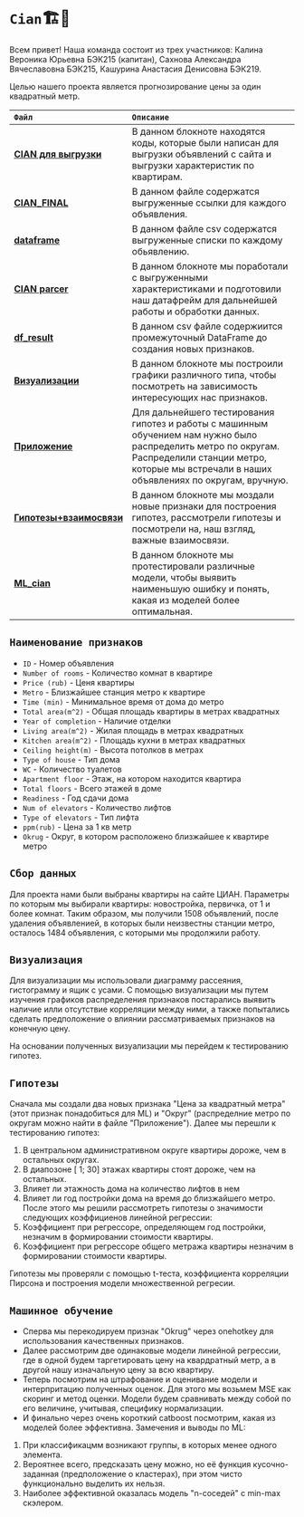 # `Cian`🏗️🏢
Всем привет! 
Наша команда состоит из трех участников: Калина Вероника Юрьевна БЭК215 (капитан), Сахнова Александра Вячеславовна БЭК215, Кашурина Анастасия Денисовна БЭК219.

Целью нашего проекта является прогнозирование цены за один квадратный метр.

 `Файл` | `Описание` | 
| :-------| :-----------|
| [**CIAN для выгрузки**](https://github.com/SashaSakhnova/Cian/blob/main/CIAN%20для%20выгрузки.ipynb) | В данном блокноте находятся коды, которые были написан для выгрузки объявлений с сайта и выгрузки характеристик по квартирам.|
| [**CIAN_FINAL**](https://github.com/SashaSakhnova/Cian/blob/main/cian_final.txt) | В данном файле содержатся выгруженные ссылки для каждого объявления.|
| [**dataframe**](https://github.com/SashaSakhnova/Cian/blob/main/dataframe.csv) |  В данном файле csv содержатся выгруженные списки по каждому обьявлению.|
| [**CIAN parcer**](https://github.com/SashaSakhnova/Cian/blob/main/CIAN%20parcer.ipynb) | В данном блокноте мы поработали с выгруженными характеристиками и подготовили наш датафрейм для дальнейшей работы и обработки данных.|
| [**df_result**](https://github.com/SashaSakhnova/Cian/blob/main/df_result.csv) | В данном csv файле содержиится промежуточный DataFrame до создания новых признаков.
| [**Визуализации**](https://github.com/SashaSakhnova/Cian/blob/erunka-patch-1/Визуализации.ipynb) | В данном блокноте мы построили графики различного типа, чтобы посмотреть на зависимость интересующих нас признаков.|
| [**Приложение**](https://github.com/SashaSakhnova/Cian/blob/main/Приложение.ipynb) | Для дальнейшего тестирования гипотез и работы с машинным обучением нам нужно было распределить метро по округам. Распределили станции метро, которые мы встречали в наших объявлениях по округам, вручную.|
| [**Гипотезы+взаимосвязи**](https://github.com/SashaSakhnova/Cian/blob/main/Гипотезы%2Bвзаимосвязи.ipynb) | В данном блокноте мы моздали новые признаки для построения гипотез, рассмотрели гипотезы и посмотрели на, наш взгляд, важные взаимосвязи.|
| [**ML_cian**](https://github.com/SashaSakhnova/Cian/blob/main/ML_cian.ipynb) | В данном блокноте мы протестировали различные модели, чтобы выявить наименьшую ошибку и понять, какая из моделей более оптимальная.|

## `Наименование признаков`
- `ID` - Номер объявления
- `Number of rooms` - Количество комнат в квартире
- `Price (rub)` - Ценя квартиры
- `Metro` - Близжайшее станция метро к квартире
- `Time (min)` - Минимальное время от дома до метро
- `Total area(m^2)` - Общая площадь квартиры в метрах квадратных
- `Year of completion` - Наличие отделки
- `Living area(m^2)` - Жилая площадь в метрах квадратных
- `Kitchen area(m^2)` - Площадь кухни в метрах квадратных
- `Ceiling height(m)` - Высота потолков в метрах
- `Type of house` - Тип дома 
- `WC` - Количество туалетов
- `Apartment floor` - Этаж, на котором находится квартира
- `Total floors` - Всего этажей в доме
- `Readiness` - Год сдачи дома
- `Num of elevators` - Количество лифтов
- `Type of elevators` - Тип лифта
- `ppm(rub)` - Цена за 1 кв метр
- `Okrug` - Округ, в котором расположено близжайшее к квартире метро

## `Сбор данных`
Для проекта нами были выбраны квартиры на сайте ЦИАН. Параметры по которым мы выбирали квартиры: новостройка, первичка, от 1 и более комнат. Таким образом, мы получили 1508 объявлений, после удаления объявленией, в которых были неизвестны станции метро, осталось 1484 объявления, с которыми мы продолжили работу.

## `Визуализация`
Для визуализации мы использовали диаграмму рассеяния, гистограмму и ящик с усами. С помощью визуализации мы путем изучения графиков распределения признаков постарались выявить наличие илли отсутствие корреляции между ними, а также попытались сделать предположение о влиянии рассматриваемых признаков на конечную цену.

На основании полученных визуализации мы перейдем к тестированию гипотез.

## `Гипотезы`
Сначала мы создали два новых признака "Цена за квадратный метра" (этот признак понадобиться для ML) и "Округ" (распределние метро по округам можно найти в файле "Приложение").
Далее мы перешли к тестированию гипотез:
1. В центральном административном округе квартиры дороже, чем в остальных округах.
2. В диапозоне [ 1; 30] этажах квартиры стоят дороже, чем на остальных.
3. Влияет ли этажность дома на количество лифтов в нем
4. Влияет ли год постройки дома на время до близжайшего метро.
После этого мы решили рассмотреть гипотезы о значимости следующих коэффициенов линейной регрессии:
5. Коэффициент при регрессоре, определяющем год постройки, незначим в формировании стоимости квартиры.
6. Коэффициент при регрессоре общего метража квартиры незначим в формировании стоимости квартиры.

Гипотезы мы проверяли с помощью t-теста, коэффициента корреляции Пирсона и построения модели множественной регресии.

## `Машинное обучение`
- Сперва мы перекодируем признак "Okrug" через onehotkey для использования качественных признаков. 
- Далее рассмотрим две одинаковые модели линейной регрессии, где в одной будем таргетировать цену на квардратный метр, а в другой  нашу изначальную цену за всю квартиру.
- Теперь посмотрим на штрафование и оценивание модели и интерпритацию полученных оценок. Для этого мы возьмем MSE как скоринг и метод оценки. Модели будем сравнивать между собой по его величине, учитывая, специфику нормализации.
- И финально через очень короткий catboost посмотрим, какая из моделей более эффективна.
Замечения и выводы по ML:
1. При классификацмм возникают группы, в которых менее одного элемента.
2. Вероятнее всего, предсказать цену можно, но её функция кусочно-заданная (предположение о кластерах), при этом чисто функционально выделить их нельзя.
3. Наиболее эффективной оказалась модель "n-соседей" с min-max скэлером.

